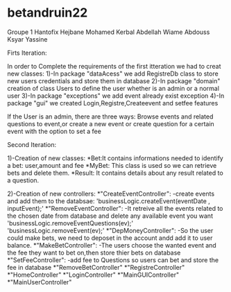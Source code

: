 # betandruin22
Groupe 1 Hantofix
Hejbane Mohamed
Kerbal Abdellah
Wiame Abdouss
Ksyar Yassine

Firts Iteration:

In order to Complete the requirements of the first itteration we had to creat new classes:
1)-In package "dataAcess" we add RegistreDb class to store new users credentials and store them in database
2)-In package "domain" creation of class Users to define the user whether is an admin or a normal user
3)-In package "exceptions" we add event already exist exception
4)-In package "gui" we created Login,Registre,Createevent and setfee features

If the User is an admin, there are three ways:
Browse events and related questions to event,or create a new event or create question for a certain event with the option to set a fee


Second Iteration:

1)-Creation of new classes:
     *Bet:It contains informations needed to identify a bet: user,amount and fee
     *MyBet: This class is used so we can retrieve bets and delete them.
     *Result: It contains details about any result related to a question.
     
2)-Creation of new controllers:
     *"CreateEventController": 
       -create events and add them to the databsae: 'businessLogic.createEvent(eventDate , inputEvent);'
     *"RemoveEventController":
       -It retreive all the events related to the chosen date from database and delete any available event you want
        'businessLogic.removeEventQuestions(ev);'
        'businessLogic.removeEvent(ev);'
     *"DepMoneyController":
       -So the user could make bets, we need to deposet in the account andd add it to user balance.
     *"MakeBetController":
      -The users choose the wanted event and the fee they want to bet on,then store thier bets on database
     *"SetFeeController":
      -add fee to Questions so users can bet and store the fee in database
     *"RemoveBetController"
     *"RegistreController"
     *"HomeController"
     *"LoginController"
     *"MainGUIController"
     *"MainUserController"


